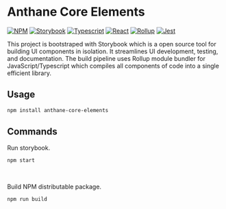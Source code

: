 # Anthane Core Elements

[![NPM](https://badges.aleen42.com/src/npm.svg)](https://www.npmjs.com/)
[![Storybook](https://cdn.jsdelivr.net/gh/storybookjs/brand@main/badge/badge-storybook.svg)](https://storybook.js.org/)
[![Typescript](https://badges.aleen42.com/src/typescript.svg)](https://www.typescriptlang.org/)
[![React](https://badges.aleen42.com/src/react.svg)](https://reactjs.org/)
[![Rollup](https://badges.aleen42.com/src/rollup.svg)](https://rollupjs.org/)
[![Jest](https://badges.aleen42.com/src/jest_2.svg)](https://jestjs.io/)

This project is bootstraped with Storybook which is a open source tool for building UI components in isolation. It streamlines UI development, testing, and documentation. The build pipeline uses Rollup module bundler for JavaScript/Typescript which compiles all components of code into a single efficient library.

## Usage

```bash
npm install anthane-core-elements
```

## Commands

Run storybook.

```bash
npm start
```

<br>

Build NPM distributable package.

```bash
npm run build
```

